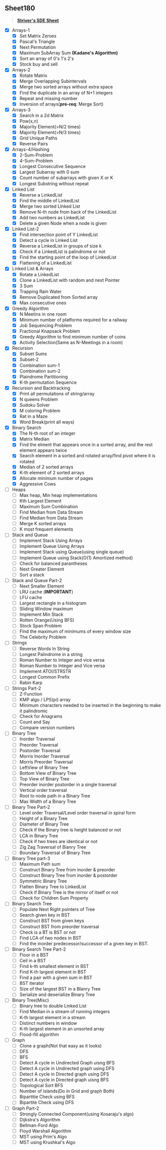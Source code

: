 ## Sheet180

> **[Striver's SDE Sheet](https://takeuforward.org/interviews/strivers-sde-sheet-top-coding-interview-problems/)**

- [x] Arrays-1
  - [x] Set Matrix Zeroes
  - [x] Pascal's Triangle
  - [x] Next Permutation 
  - [x] Maximum SubArray Sum **(Kadane's Algorithm)**
  - [x] Sort an array of 0's 1's 2's
  - [x] Stock buy and sell 

- [x] Arrays-2
  - [x] Rotate Matrix
  - [x] Merge Overlapping Subintervals
  - [x] Merge two sorted arrays without extra space
  - [x] Find the duplicate in an array of N+1 integers
  - [x] Repeat and missing number
  - [x] Inversion of arrays(**pre-req**: Merge Sort)
- [x] Arrays-3
  - [x] Search in a 2d Matrix
  - [x] Pow(x,n)
  - [x] Majority Element(>N/2 times)
  - [x] Majority Element(>N/3 times)
  - [x] Grid Unique Paths
  - [x] Reverse Pairs
- [x] Arrays-4/Hashing
  - [x] 2-Sum-Problem
  - [x] 4-Sum-Problem
  - [x] Longest Consecutive Sequence
  - [x] Largest Subarray with 0 sum
  - [x] Count number of subarrays with given X or K
  - [x] Longest Substring without repeat
- [x] Linked List
  - [x] Reverse a LinkedList
  - [x] Find the middle of LinkedList
  - [x] Merge two sorted LInked List
  - [x] Remove N-th node from back of the LinkedList
  - [x] Add two numbers as LinkedList
  - [x] Delete a given Node when a node is given
- [x] Linked List-2
  - [x] Find intersection point of Y LinkedList
  - [x] Detect a cycle in Linked List
  - [x] Reverse a LinkedList in groups of size k
  - [x] Check if a LinkedList is palindrome or not
  - [x] Find the starting point of the loop of LinkedList
  - [x] Flattening of a LinkedList
- [x] Linked List & Arrays
  - [x] Rotate a LinkedList
  - [x] Clone a LinkedList with random and next Pointer
  - [x] 3 Sum
  - [x] Trapping Rain Water
  - [x] Remove Duplicated from Sorted array
  - [x] Max consecutive ones

- [x] Greedy Algorithm
  - [x] N Meetins in one room
  - [x] Minimum number of platforms required for a railway
  - [x] Job Sequencing Problem
  - [x] Fractional Knapsack Problem
  - [x] Greedy Algorithm to find minimum number of coins
  - [x] Activity Selection(Same as N-Meetings in a room)
- [x] Recursion
  - [x] Subset Sums
  - [x] Subset-2
  - [x] Combination sum-1
  - [x] Combination sum-2
  - [x] Plaindrome Partitioning
  - [x] K-th permutation Sequence
- [x] Recursion and Backtracking
  - [x] Print all permutations of string/array
  - [x] N queens Problem
  - [x] Sudoku Solver
  - [x] M coloring Problem
  - [x] Rat in a Maze
  - [x] Word Break(print all ways)
- [x] Binary Search
  - [x] The N-th root of an integer
  - [x] Matrix Median
  - [x] Find the elment that appears once in a sorted array, and the rest element appears twice
  - [x] Search element in a sorted and rotated array/find pivot where it is rotated
  - [x] Median of 2 sorted arrays
  - [x] K-th element of 2 sorted arrays
  - [x] Allocate minimum number of pages
  - [x] Aggressive Cows
- [ ] Heaps
  - [ ] Max heap, Min heap implementations
  - [ ] Kth Largest Element
  - [ ] Maximum Sum Combination
  - [ ] Find Median from Data Stream
  - [ ] Find Median from Data Stream
  - [ ] Merge K sorted arrays
  - [ ] K most frequent elements
- [ ] Stack and Queue
  - [ ] Implement Stack Using Arrays
  - [ ] Implement Queue Using Arrays
  - [ ] Implement Stack using Queue(using single queue)
  - [ ] Implement Queue using Stack(O(1) Amortized method)
  - [ ] Check for balanced parantheses
  - [ ] Next Greater Element
  - [ ] Sort a stack
- [ ] Stack and Queue Part-2
  - [ ] Next Smaller Element
  - [ ] LRU cache (**IMPORTANT**)
  - [ ] LFU cache
  - [ ] Largest rectangle in a histogram
  - [ ] Sliding Window maximum
  - [ ] Implement Min Stack
  - [ ] Rotten Orange(Using BFS)
  - [ ] Stock Span Problem
  - [ ] FInd the maximum of minimums of every window size
  - [ ] The Celebrity Problem
- [ ] Strings
  - [ ] Reverse Words In String
  - [ ] Longest Palindrome in a string
  - [ ] Roman Number to Integer and vice versa
  - [ ] Roman Number to Integer and Vice versa
  - [ ] Implement ATOI/STRSTR
  - [ ] Longest Common Prefix
  - [ ] Rabin Karp
- [ ] Strings Part-2
  - [ ] Z-Function
  - [ ] KMP algo / LPS(pi) array
  - [ ] Minimum characters needed to be inserted in the beginning to make it palindromic
  - [ ] Check for Anagrams
  - [ ] Count and Say
  - [ ] Compare version numbers
- [ ] Binary Tree
  - [ ] Inorder Traversal
  - [ ] Preorder Traversal
  - [ ] Postorder Traversal
  - [ ] Morris Inorder Traversal
  - [ ] Morris Preorder Traversal
  - [ ] LeftView of Binary Tree
  - [ ] Bottom View of Binary Tree
  - [ ] Top View of Binary Tree
  - [ ] Preorder inorder postorder in a single traversal
  - [ ] Vertical order traversal
  - [ ] Root to node path in a Binary Tree
  - [ ] Max Width of a Binary Tree

- [ ] Binary Tree Part-2
  - [ ] Level order Traversal/Level order traversal in spiral form
  - [ ] Height of a Binary Tree
  - [ ] Diameter of Binary Tree
  - [ ] Check if the Binary tree is height balanced or not
  - [ ] LCA in Binary Tree
  - [ ] Check if two trees are identical or not
  - [ ] Zig Zag Traversal of Bianry Tree
  - [ ] Boundary Traversal of Binary Tree
- [ ] Binary Tree part-3
  - [ ] Maximum Path sum
  - [ ] Construct Binary Tree from inorder & preorder
  - [ ] Construct Binary Tree from inorder & postorder
  - [ ] Symmetric Binary Tree
  - [ ] Flatten Binary Tree to LinkedList
  - [ ] Check if Binary Tree is the mirror of itself or not
  - [ ] Check for Children Sum Property
- [ ] Binary Search Tree
  - [ ] Populate Next Right pointers of Tree
  - [ ] Search given key in BST
  - [ ] Construct BST from given keys
  - [ ] Construct BST from preorder traversal
  - [ ] Check is a BT is BST or not
  - [ ] Find LCA of two nodes in BST
  - [ ] Find the inorder predecessor/successor of a given key in BST.
- [ ] Binary Search Tree Part-2
  - [ ] Floor in a BST
  - [ ] Ceil in a BST
  - [ ] Find k-th smallest element in BST
  - [ ] Find K-th largest element in BST
  - [ ] Find a pair with a given sum in BST
  - [ ] BST iterator
  - [ ] Size of the largest BST in a BIanry Tree
  - [ ] Serialize and deserialize Binary Tree
- [ ] Binary Tree(Misc)
  - [ ] Binary tree to double Linked List
  - [ ] Find Median in a stream of running integers
  - [ ] K-th largest element in a stream
  - [ ] Distinct numbers in window
  - [ ] K-th largest element in an unsorted array
  - [ ] Flood-fill algorithm
- [ ] Graph
  - [ ] Clone a graph(Not that easy as it looks)
  - [ ] DFS
  - [ ] BFS
  - [ ] Detect A cycle in Undirected Graph uisng BFS
  - [ ] Detect A cycle in Undirected graph using DFS
  - [ ] Detect A cycle in Directed graph using DFS
  - [ ] Detect A cycle in Directed graph uisng BFS
  - [ ] Topological Sort BFS
  - [ ] Number of islands(Do in Grid and graph Both)
  - [ ] Bipartitie Check using BFS
  - [ ] Bipartite Check using DFS
- [ ] Graph Part-2
  - [ ] Strongly Connected Component(using Kosaraju's algo)
  - [ ] Dijkstra's Algorithm
  - [ ] Bellman-Ford Algo
  - [ ] Floyd Warshall Algorithm
  - [ ] MST using Prim's Algo
  - [ ] MST using Krushkal's Algo